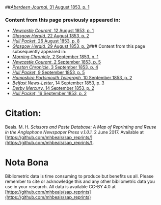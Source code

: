 ##[*Aberdeen Journal*, 31 August 1853, p. 1](https://mhbeals.github.io/sap_html/Aberdeen-Journal/Aberdeen-Journal-31-August-1853-p-1)

### Content from this page previously appeared in:
+ [*Newcastle Courant*, 12 August 1853, p. 1](https://mhbeals.github.io/sap_html/Newcastle-Courant/Newcastle-Courant-12-August-1853-p-1)
+ [*Glasgow Herald*, 22 August 1853, p. 2](https://mhbeals.github.io/sap_html/Glasgow-Herald/Glasgow-Herald-22-August-1853-p-2)
+ [*Hull Packet*, 26 August 1853, p. 8](https://mhbeals.github.io/sap_html/Hull-Packet/Hull-Packet-26-August-1853-p-8)
+ [*Glasgow Herald*, 29 August 1853, p. 2](https://mhbeals.github.io/sap_html/Glasgow-Herald/Glasgow-Herald-29-August-1853-p-2)### Content from this page subsequently appeared in:
+ [*Morning Chronicle*, 2 September 1853, p. 1](https://mhbeals.github.io/sap_html/Morning-Chronicle/Morning-Chronicle-2-September-1853-p-1)
+ [*Newcastle Courant*, 2 September 1853, p. 5](https://mhbeals.github.io/sap_html/Newcastle-Courant/Newcastle-Courant-2-September-1853-p-5)
+ [*Preston Chronicle*, 3 September 1853, p. 4](https://mhbeals.github.io/sap_html/Preston-Chronicle/Preston-Chronicle-3-September-1853-p-4)
+ [*Hull Packet*, 9 September 1853, p. 5](https://mhbeals.github.io/sap_html/Hull-Packet/Hull-Packet-9-September-1853-p-5)
+ [*Hampshire Portsmouth Telegraph*, 10 September 1853, p. 2](https://mhbeals.github.io/sap_html/Hampshire-Portsmouth-Telegraph/Hampshire-Portsmouth-Telegraph-10-September-1853-p-2)
+ [*Belfast News-Letter*, 14 September 1853, p. 3](https://mhbeals.github.io/sap_html/Belfast-News-Letter/Belfast-News-Letter-14-September-1853-p-3)
+ [*Derby Mercury*, 14 September 1853, p. 2](https://mhbeals.github.io/sap_html/Derby-Mercury/Derby-Mercury-14-September-1853-p-2)
+ [*Hull Packet*, 16 September 1853, p. 2](https://mhbeals.github.io/sap_html/Hull-Packet/Hull-Packet-16-September-1853-p-2)
                    
# Citation: 

Beals. M. H. *Scissors and Paste Database: A Map of Reprinting and Reuse in the Anglophone Newspaper Press v.1.0.1.* 2 June 2017. Available at [https://github.com/mhbeals/sap_reprints/](https://github.com/mhbeals/sap_reprints/). 
                    
# Nota Bona

Bibliometric data is time consuming to produce but benefits us all. Please remember to cite or acknowledge this and any other bibliometric data you use in your research. All data is available CC-BY 4.0 at [https://github.com/mhbeals/sap_reprints](https://github.com/mhbeals/sap_reprints)